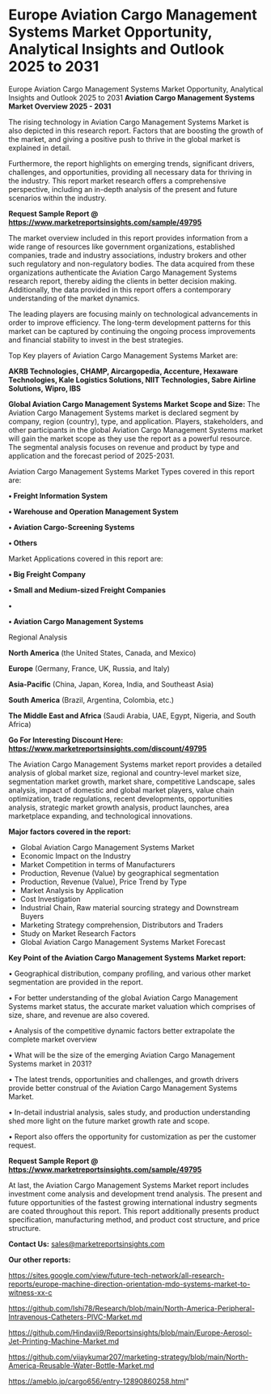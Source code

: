 # Europe Aviation Cargo Management Systems Market Opportunity, Analytical Insights and Outlook 2025 to 2031
Europe Aviation Cargo Management Systems Market Opportunity, Analytical Insights and Outlook 2025 to 2031
<Strong> Aviation Cargo Management Systems Market Overview 2025 - 2031</strong>

The rising technology in Aviation Cargo Management Systems Market is also depicted in this research report. Factors that are boosting the growth of the market, and giving a positive push to thrive in the global market is explained in detail.

Furthermore, the report highlights on emerging trends, significant drivers, challenges, and opportunities, providing all necessary data for thriving in the industry. This report market research offers a comprehensive perspective, including an in-depth analysis of the present and future scenarios within the industry.

<strong>Request Sample Report @ <a href=https://www.marketreportsinsights.com/sample/49795>https://www.marketreportsinsights.com/sample/49795</a></strong>

The market overview included in this report provides information from a wide range of resources like government organizations, established companies, trade and industry associations, industry brokers and other such regulatory and non-regulatory bodies. The data acquired from these organizations authenticate the Aviation Cargo Management Systems research report, thereby aiding the clients in better decision making. Additionally, the data provided in this report offers a contemporary understanding of the market dynamics.

The leading players are focusing mainly on technological advancements in order to improve efficiency. The long-term development patterns for this market can be captured by continuing the ongoing process improvements and financial stability to invest in the best strategies.

Top Key players of Aviation Cargo Management Systems Market are:

<strong>AKRB Technologies, CHAMP, Aircargopedia, Accenture, Hexaware Technologies, Kale Logistics Solutions, NIIT Technologies, Sabre Airline Solutions, Wipro, IBS</strong>

<strong><b>Global Aviation Cargo Management Systems Market Scope and Size:</b></strong>
The Aviation Cargo Management Systems market is declared segment by company, region (country), type, and application. Players, stakeholders, and other participants in the global Aviation Cargo Management Systems market will gain the market scope as they use the report as a powerful resource. The segmental analysis focuses on revenue and product by type and application and the forecast period of 2025-2031.

Aviation Cargo Management Systems Market Types covered in this report are:

<strong>•  Freight Information System

•  Warehouse and Operation Management System

•  Aviation Cargo-Screening Systems

•  Others</strong>

Market Applications covered in this report are:

<strong>•  Big Freight Company

•  Small and Medium-sized Freight Companies

•  

•  Aviation Cargo Management Systems</strong> 

Regional Analysis

<strong>North America</strong> (the United States, Canada, and Mexico)

<strong>Europe</strong> (Germany, France, UK, Russia, and Italy)

<strong>Asia-Pacific</strong> (China, Japan, Korea, India, and Southeast Asia)

<strong>South America</strong> (Brazil, Argentina, Colombia, etc.)

<strong>The Middle East and Africa</strong> (Saudi Arabia, UAE, Egypt, Nigeria, and South Africa)

<strong>Go For Interesting Discount Here: <a href=https://www.marketreportsinsights.com/discount/49795>https://www.marketreportsinsights.com/discount/49795</a></strong>

The Aviation Cargo Management Systems market report provides a detailed analysis of global market size, regional and country-level market size, segmentation market growth, market share, competitive Landscape, sales analysis, impact of domestic and global market players, value chain optimization, trade regulations, recent developments, opportunities analysis, strategic market growth analysis, product launches, area marketplace expanding, and technological innovations.

<strong><b>Major factors covered in the report:</b></strong>
<ul>
  <li>Global Aviation Cargo Management Systems Market </li>
  <li>Economic Impact on the Industry</li>
  <li>Market Competition in terms of Manufacturers</li>
  <li>Production, Revenue (Value) by geographical segmentation</li>
  <li>Production, Revenue (Value), Price Trend by Type</li>
  <li>Market Analysis by Application</li>
  <li>Cost Investigation</li>
  <li>Industrial Chain, Raw material sourcing strategy and Downstream Buyers</li>
  <li>Marketing Strategy comprehension, Distributors and Traders</li>
  <li>Study on Market Research Factors</li>
  <li>Global Aviation Cargo Management Systems Market Forecast</li>
</ul>

<strong><b>Key Point of the Aviation Cargo Management Systems Market report:</b></strong>

• Geographical distribution, company profiling, and various other market segmentation are provided in the report.

• For better understanding of the global Aviation Cargo Management Systems market status, the accurate market valuation which comprises of size, share, and revenue are also covered.

• Analysis of the competitive dynamic factors better extrapolate the complete market overview

• What will be the size of the emerging Aviation Cargo Management Systems market in 2031?

• The latest trends, opportunities and challenges, and growth drivers provide better construal of the Aviation Cargo Management Systems Market.

• In-detail industrial analysis, sales study, and production understanding shed more light on the future market growth rate and scope.

• Report also offers the opportunity for customization as per the customer request.

<strong>Request Sample Report @ <a href=https://www.marketreportsinsights.com/sample/49795>https://www.marketreportsinsights.com/sample/49795</a></strong>

At last, the Aviation Cargo Management Systems Market report includes investment come analysis and development trend analysis. The present and future opportunities of the fastest growing international industry segments are coated throughout this report. This report additionally presents product specification, manufacturing method, and product cost structure, and price structure.

<strong>Contact Us:</strong>
sales@marketreportsinsights.com

<strong>Our other reports:</strong>

<a href=https://sites.google.com/view/future-tech-network/all-research-reports/europe-machine-direction-orientation-mdo-systems-market-to-witness-xx-c>https://sites.google.com/view/future-tech-network/all-research-reports/europe-machine-direction-orientation-mdo-systems-market-to-witness-xx-c</a>

<a href=https://github.com/Ishi78/Research/blob/main/North-America-Peripheral-Intravenous-Catheters-PIVC-Market.md>https://github.com/Ishi78/Research/blob/main/North-America-Peripheral-Intravenous-Catheters-PIVC-Market.md</a>

<a href=https://github.com/Hindavii9/Reportsinsights/blob/main/Europe-Aerosol-Jet-Printing-Machine-Market.md>https://github.com/Hindavii9/Reportsinsights/blob/main/Europe-Aerosol-Jet-Printing-Machine-Market.md</a>

<a href=https://github.com/vijaykumar207/marketing-strategy/blob/main/North-America-Reusable-Water-Bottle-Market.md>https://github.com/vijaykumar207/marketing-strategy/blob/main/North-America-Reusable-Water-Bottle-Market.md</a>

<a href=https://ameblo.jp/cargo656/entry-12890860258.html>https://ameblo.jp/cargo656/entry-12890860258.html</a>"
